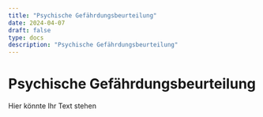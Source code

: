 ```yaml
---
title: "Psychische Gefährdungsbeurteilung"
date: 2024-04-07
draft: false
type: docs
description: "Psychische Gefährdungsbeurteilung"
---
```


# Psychische Gefährdungsbeurteilung

Hier könnte Ihr Text stehen